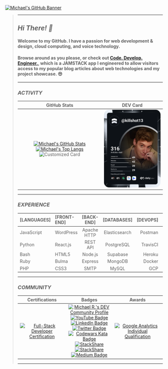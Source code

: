 [![Michael's GitHub Banner](./assets/github_banner.gif)](https://dev.to/killshot13)
>
>---
>
>## _*Hi There! 👋*_
>
>#### Welcome to my GitHub. I have a passion for web development & design, cloud computing, and voice technology.
>
>#### Browse around as you please, or check out [Code. Develop. Engineer.](https://rehnert.co), which is a JAMSTACK app I engineered to allow visitors access to my popular blog articles about web technologies and my project showcase. 😎
>
>---
>
>### _**ACTIVITY**_
>
>| GitHub Stats | DEV Card |
>| :---: | :---: |
>| [![Michael's GitHub Stats](https://github-readme-stats.vercel.app/api?username=killshot13&hide=issues&hide_border=true&border_radius=10&custom_title=Michael%27s%20Github%20Stats&count_private=true&line_height=24&hide_title=true&hide_rank=true&show_icons=true&theme=slateorange&bg_color=30,111a20,1c2c35)](https://github.com/killshot13/github-readme-stats) [![Michael's Top Langs](https://github-readme-stats.vercel.app/api/top-langs/?username=killshot13&layout=compact&hide=java&hide_border=true&hide_title=true&border_radius=10&langs_count=5&card_width=220&theme=slateorange&bg_color=30,111a20,1c2c35)](https://github.com/killshot13/github-readme-stats) ![Customized Card](https://github-readme-stats.vercel.app/api/pin?username=killshot13&repo=express-smtp-mailer&show_icons=true&theme=slateorange&bg_color=30,111a20,1c2c35&hide_border=true&border_radius=10) | <a href="https://app.daily.dev/killshot13"><img src="https://github.com/killshot13/killshot13/blob/master/devcard.svg" width="350" alt="Michael Rehnert's Dev Card"/></a> |
>
>---
>
>### _**EXPERIENCE**_
>
>| **[LANGUAGES]** | **[FRONT-END]** | **[BACK-END]** | **[DATABASES]** | **[DEVOPS]** | **[SPECIALTIES]** |
>| :--- | :--- | :---: | :---: | ---: | ---: |
>| JavaScript | WordPress | Apache HTTP | Elasticsearch | Postman | SEO/Mobile |
>| Python | React.js | REST API | PostgreSQL | TravisCI | SharePoint |
>| Bash | HTML5 | Node.js | Supabase | Heroku | CyberSec |
>| Ruby | Bulma | Express | MongoDB | Docker | EOSIO |
>| PHP | CSS3 | SMTP | MySQL | GCP | RPA |
>
>---
>
>### _**COMMUNITY**_
>
>| Certifications | Badges | Awards |
>| :---: | :---: | :---: |
>| <a href="https://www.credential.net/5c1026d8-e612-4bc5-8cf4-823935963271"><img src="https://raw.githubusercontent.com/killshot13/verbose-octo-memory/main/ironhack-badge.png" width="250px" alt="Full-Stack Developer Certification"/></a> | <a href="https://dev.to/killshot13"><img src="https://d2fltix0v2e0sb.cloudfront.net/dev-badge.svg" alt="Michael R.'s DEV Community Profile" height="50" width="50" color="BAEDA5"></a><br />[![YouTube Badge](https://img.shields.io/badge/YouTube-informational?style=for-the-badge&logo=youtube&logoColor=white&color=FF0000)](https://www.linkedin.com/in/dmrehnert)<br />[![LinkedIn Badge](https://img.shields.io/badge/LinkedIn-informational?style=for-the-badge&logo=linkedin&logoColor=white&color=0D76A8)](https://www.linkedin.com/in/dmrehnert) [![Twitter Badge](https://img.shields.io/badge/Twitter-informational?style=for-the-badge&logo=twitter&logoColor=white&color=1CA2F1)](https://twitter.com/@killsh0t13)<br />[![Codewars Kata Badge](https://www.codewars.com/users/killshot13/badges/small)](https://www.codewars.com/users/killshot13)<br />[![StackShare](http://img.shields.io/badge/professional-stack-f98c19.svg?&style=for-the-badge)](https://stackshare.io/safe-this-home-llc/main-site-stack)<br />[![StackShare](http://img.shields.io/badge/personal-stack-17b9b0.svg?style=for-the-badge)](https://stackshare.io/killshot13/personal-stack)<br />[![Medium Badge](https://img.shields.io/badge/Medium-informational?style=for-the-badge&logo=Medium&logoColor=white&color=000000)](https://medium.com/@sth13) | <a href="https://skillshop.exceedlms.com/student/award/X0BtrNg3bJtapYjVIs7gUauS"><img src="https://i.stack.imgur.com/yXKgm.png" width="250px" height="225px" alt="Google Analytics Individual Qualification"/></a> |
>
>---
>

